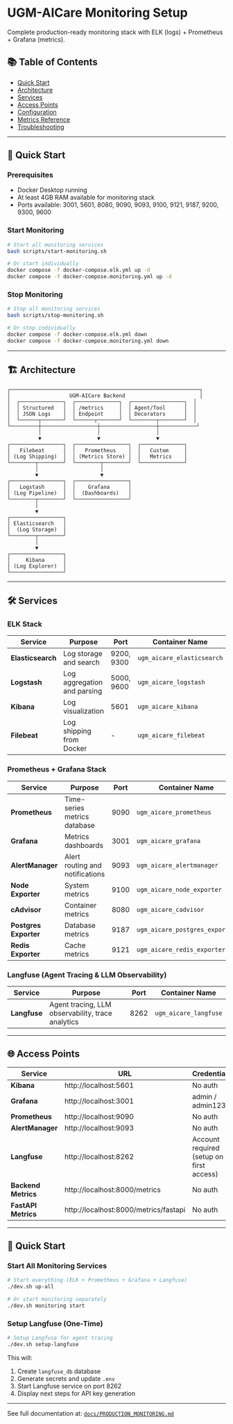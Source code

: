 # UGM-AICare Monitoring Setup

Complete production-ready monitoring stack with ELK (logs) + Prometheus + Grafana (metrics).

## 📚 Table of Contents

- [Quick Start](#quick-start)
- [Architecture](#architecture)
- [Services](#services)
- [Access Points](#access-points)
- [Configuration](#configuration)
- [Metrics Reference](#metrics-reference)
- [Troubleshooting](#troubleshooting)

---

## 🚀 Quick Start

### Prerequisites

- Docker Desktop running
- At least 4GB RAM available for monitoring stack
- Ports available: 3001, 5601, 8080, 9090, 9093, 9100, 9121, 9187, 9200, 9300, 9600

### Start Monitoring

```bash
# Start all monitoring services
bash scripts/start-monitoring.sh

# Or start individually
docker compose -f docker-compose.elk.yml up -d
docker compose -f docker-compose.monitoring.yml up -d
```

### Stop Monitoring

```bash
# Stop all monitoring services
bash scripts/stop-monitoring.sh

# Or stop individually
docker compose -f docker-compose.elk.yml down
docker compose -f docker-compose.monitoring.yml down
```

---

## 🏗️ Architecture

```
┌─────────────────────────────────────────────────────────────┐
│                   UGM-AICare Backend                        │
│  ┌──────────────┐  ┌──────────────┐  ┌─────────────────┐  │
│  │ Structured   │  │ /metrics     │  │ Agent/Tool      │  │
│  │ JSON Logs    │  │ Endpoint     │  │ Decorators      │  │
│  └──────┬───────┘  └──────┬───────┘  └────────┬────────┘  │
└─────────┼──────────────────┼──────────────────┼────────────┘
          │                  │                  │
          ▼                  ▼                  ▼
┌─────────────────┐  ┌─────────────────┐  ┌──────────────┐
│   Filebeat      │  │   Prometheus    │  │   Custom     │
│ (Log Shipping)  │  │ (Metrics Store) │  │   Metrics    │
└────────┬────────┘  └────────┬────────┘  └──────────────┘
         │                    │
         ▼                    ▼
┌─────────────────┐  ┌─────────────────┐
│   Logstash      │  │    Grafana      │
│ (Log Pipeline)  │  │  (Dashboards)   │
└────────┬────────┘  └─────────────────┘
         │
         ▼
┌─────────────────┐
│ Elasticsearch   │
│  (Log Storage)  │
└────────┬────────┘
         │
         ▼
┌─────────────────┐
│     Kibana      │
│ (Log Explorer)  │
└─────────────────┘
```

---

## 🛠️ Services

### ELK Stack

| Service | Purpose | Port | Container Name |
|---------|---------|------|----------------|
| **Elasticsearch** | Log storage and search | 9200, 9300 | `ugm_aicare_elasticsearch` |
| **Logstash** | Log aggregation and parsing | 5000, 9600 | `ugm_aicare_logstash` |
| **Kibana** | Log visualization | 5601 | `ugm_aicare_kibana` |
| **Filebeat** | Log shipping from Docker | - | `ugm_aicare_filebeat` |

### Prometheus + Grafana Stack

| Service | Purpose | Port | Container Name |
|---------|---------|------|----------------|
| **Prometheus** | Time-series metrics database | 9090 | `ugm_aicare_prometheus` |
| **Grafana** | Metrics dashboards | 3001 | `ugm_aicare_grafana` |
| **AlertManager** | Alert routing and notifications | 9093 | `ugm_aicare_alertmanager` |
| **Node Exporter** | System metrics | 9100 | `ugm_aicare_node_exporter` |
| **cAdvisor** | Container metrics | 8080 | `ugm_aicare_cadvisor` |
| **Postgres Exporter** | Database metrics | 9187 | `ugm_aicare_postgres_exporter` |
| **Redis Exporter** | Cache metrics | 9121 | `ugm_aicare_redis_exporter` |

### Langfuse (Agent Tracing & LLM Observability)

| Service | Purpose | Port | Container Name |
|---------|---------|------|----------------|
| **Langfuse** | Agent tracing, LLM observability, trace analytics | 8262 | `ugm_aicare_langfuse` |

---

## 🌐 Access Points

| Service | URL | Credentials |
|---------|-----|-------------|
| **Kibana** | http://localhost:5601 | No auth |
| **Grafana** | http://localhost:3001 | admin / admin123 |
| **Prometheus** | http://localhost:9090 | No auth |
| **AlertManager** | http://localhost:9093 | No auth |
| **Langfuse** | http://localhost:8262 | Account required (setup on first access) |
| **Backend Metrics** | http://localhost:8000/metrics | No auth |
| **FastAPI Metrics** | http://localhost:8000/metrics/fastapi | No auth |

---

## 🚀 Quick Start

### Start All Monitoring Services

```bash
# Start everything (ELK + Prometheus + Grafana + Langfuse)
./dev.sh up-all

# Or start monitoring separately
./dev.sh monitoring start
```

### Setup Langfuse (One-Time)

```bash
# Setup Langfuse for agent tracing
./dev.sh setup-langfuse
```

This will:
1. Create `langfuse_db` database
2. Generate secrets and update `.env`
3. Start Langfuse service on port 8262
4. Display next steps for API key generation

---

See full documentation at: [`docs/PRODUCTION_MONITORING.md`](../docs/PRODUCTION_MONITORING.md)
